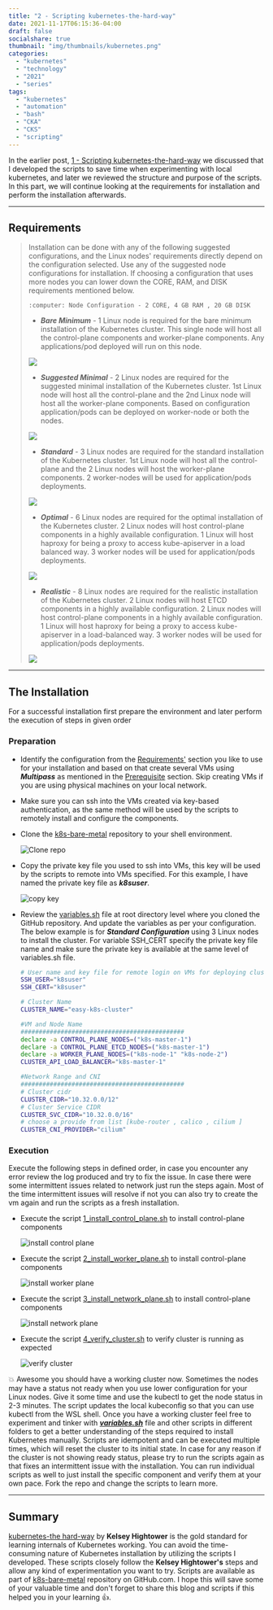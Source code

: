 ```yaml
---
title: "2 - Scripting kubernetes-the-hard-way"
date: 2021-11-17T06:15:36-04:00
draft: false
socialshare: true
thumbnail: "img/thumbnails/kubernetes.png"
categories:
  - "kubernetes"
  - "technology"
  - "2021"
  - "series"
tags:
  - "kubernetes"
  - "automation"
  - "bash"
  - "CKA"
  - "CKS"
  - "scripting"
---
```


In the earlier post, [1 - Scripting kubernetes-the-hard-way](/posts/technology/1-scripting-kubernetes-the-hard-way/) we discussed that I developed the scripts to save time when experimenting with local kubernetes, and later we reviewed the structure and purpose of the scripts. In this part, we will continue looking at the requirements for installation and perform the installation afterwards.

<!--more-->
---
## Requirements

>Installation can be done with any of the following suggested configurations, and the Linux nodes' requirements directly depend on the configuration selected. Use any of the suggested node configurations for installation. If choosing a configuration that uses more nodes you can lower down the CORE, RAM, and DISK requirements mentioned below.
>
>`:computer: Node Configuration - 2 CORE, 4 GB RAM , 20 GB DISK`
>
>- ***Bare Minimum*** - 1 Linux node is required for the bare minimum installation of the Kubernetes cluster. This single node will host all the control-plane components and worker-plane components. Any applications/pod deployed will run on this node.
>
> <img src="img/bare-minimum.svg" class="centerimg">
>  
>
>- ***Suggested Minimal*** - 2 Linux nodes are required for the suggested minimal installation of the Kubernetes cluster. 1st Linux node will host all the control-plane and the 2nd Linux node will host all the worker-plane components. Based on configuration application/pods can be deployed on worker-node or both the nodes.
>
>
> <img src="img/sug-minimal.svg" class="centerimg">
> 
>- ***Standard*** - 3 Linux nodes are required for the standard installation of the Kubernetes cluster. 1st Linux node will host all the control-plane and the 2 Linux nodes will host the worker-plane components. 2 worker-nodes will be used for application/pods deployments.
>
> <img src="img/standard.svg" class="centerimg">
>
>- ***Optimal*** - 6 Linux nodes are required for the optimal installation of the Kubernetes cluster. 2 Linux nodes will host control-plane components in a highly available configuration. 1 Linux will host haproxy for being a proxy to access kube-apiserver in a load balanced way. 3 worker nodes will be used for application/pods deployments.
>
> <img src="img/optimal.svg" class="centerimg">
> 
>- ***Realistic*** - 8 Linux nodes are required for the realistic installation of the Kubernetes cluster. 2 Linux nodes will host ETCD components in a highly available configuration. 2 Linux nodes will host control-plane components in a highly available configuration. 1 Linux will host haproxy for being a proxy to access kube-apiserver in a load-balanced way. 3 worker nodes will be used for application/pods deployments.
>
> <img src="img/realistic.svg" class="centerimg">
> 
---
## The Installation

For a successful installation first prepare the environment and later perform the execution of steps in given order

### Preparation

- Identify the configuration from the [Requirements'](#requirements) section you like to use for your installation and based on that create several VMs using ***Multipass*** as mentioned in the [Prerequisite](#prerequisites) section. Skip creating VMs if you are using physical machines on your local network.

- Make sure you can ssh into the VMs created via key-based authentication, as the same method will be used by the scripts to remotely install and configure the components.

- Clone the [k8s-bare-metal](https://github.com/tanwarsatya/k8s-bare-metal) repository to your shell environment.

  ![Clone repo](img/clone-repo.gif "clone repo")

- Copy the private key file you used to ssh into VMs, this key will be used by the scripts to remote into VMs specified. For this example, I have named the private key file as ***k8suser***.

  ![copy key](img/copy-key.gif "copy key")

- Review the [variables.sh](https://github.com/tanwarsatya/k8s-bare-metal/blob/main/variables.sh) file at root directory level where you cloned the GitHub repository. And update the variables as per your configuration. The below example is for ***Standard Configuration*** using 3 Linux nodes to install the cluster.  For variable SSH_CERT specify the private key file name and make sure the private key is available at the same level of variables.sh file.

  ```bash
  # User name and key file for remote login on VMs for deploying cluster component
  SSH_USER="k8suser"
  SSH_CERT="k8suser"

  # Cluster Name
  CLUSTER_NAME="easy-k8s-cluster"

  #VM and Node Name
  #############################################
  declare -a CONTROL_PLANE_NODES=("k8s-master-1")
  declare -a CONTROL_PLANE_ETCD_NODES=("k8s-master-1")
  declare -a WORKER_PLANE_NODES=("k8s-node-1" "k8s-node-2")
  CLUSTER_API_LOAD_BALANCER="k8s-master-1"

  #Network Range and CNI
  #############################################
  # Cluster cidr
  CLUSTER_CIDR="10.32.0.0/12"
  # Cluster Service CIDR
  CLUSTER_SVC_CIDR="10.32.0.0/16"
  # choose a provide from list [kube-router , calico , cilium ]
  CLUSTER_CNI_PROVIDER="cilium"
  ```

### Execution

Execute the following steps in defined order, in case you encounter any error review the log produced and try to fix the issue. In case there were some intermittent issues related to network just run the steps again. Most of the time intermittent issues will resolve if not you can also try to create the vm again and run the scripts as a fresh installation.

- Execute the script [1_install_control_plane.sh](https://github.com/tanwarsatya/k8s-bare-metal/blob/main/1_install_control_plane.sh) to install control-plane components

  ![install control plane](img/install-control-plane.gif "install ontrol plane")

- Execute the script [2_install_worker_plane.sh](https://github.com/tanwarsatya/k8s-bare-metal/blob/main/2_install_worker_plane.sh) to install control-plane components

  ![install worker plane](img/install-worker-plane.gif "install worker plane")

- Execute the script [3_install_network_plane.sh](https://github.com/tanwarsatya/k8s-bare-metal/blob/main/3_install_network_plane.sh) to install control-plane components

  ![install network plane](img/install-network-plane.gif "install network plane")

- Execute the script [4_verify_cluster.sh](https://github.com/tanwarsatya/k8s-bare-metal/blob/main/4_verify_cluster.sh) to verify cluster is running as expected

  ![verify cluster](img/verify-cluster.gif "verify cluster")



:boom: Awesome you should have a working cluster now. Sometimes the nodes may have a status not ready when you use lower configuration for your Linux nodes. Give it some time and use the kubectl to get the node status in 2-3 minutes. The script updates the local kubeconfig so that you can use kubectl from the WSL shell. Once you have a working cluster feel free to experiment and tinker with ***[variables.sh](https://github.com/tanwarsatya/k8s-bare-metal/blob/main/variables.sh)*** file and other scripts in different folders to get a better understanding of the steps required to install Kubernetes manually. Scripts are idempotent and can be executed multiple times, which will reset the cluster to its initial state. In case for any reason if the cluster is not showing ready status, please try to run the scripts again as that fixes an intermittent issue with the installation. You can run individual scripts as well to just install the specific component and verify them at your own pace. Fork the repo and change the scripts to learn more.

---
## Summary

[kubernetes-the hard-way](https://github.com/kelseyhightower/kubernetes-the-hard-way) by **Kelsey Hightower** is the gold standard for learning internals of Kubernetes working. You can avoid the time-consuming nature of Kubernetes installation by utilizing the scripts I developed. These scripts closely follow the **Kelsey Hightower's** steps and allow any kind of experimentation you want to try. Scripts are available as part of [k8s-bare-metal](https://github.com/tanwarsatya/k8s-bare-metal) repository on GitHub.com. I hope this will save some of your valuable time and don't forget to share this blog and scripts if this helped you in your learning :thumbsup:.
